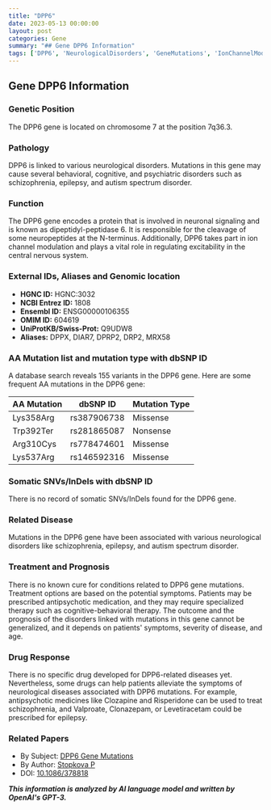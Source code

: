 ```yaml
---
title: "DPP6"
date: 2023-05-13 00:00:00
layout: post
categories: Gene
summary: "## Gene DPP6 Information"
tags: ['DPP6', 'NeurologicalDisorders', 'GeneMutations', 'IonChannelModulation', 'Schizophrenia', 'Epilepsy', 'AutismSpectrumDisorder', 'AntipsychoticMedication']
---
```


## Gene DPP6 Information

### Genetic Position

The DPP6 gene is located on chromosome 7 at the position 7q36.3.

### Pathology

DPP6 is linked to various neurological disorders. Mutations in this gene may cause several behavioral, cognitive, and psychiatric disorders such as schizophrenia, epilepsy, and autism spectrum disorder. 

### Function

The DPP6 gene encodes a protein that is involved in neuronal signaling and is known as dipeptidyl-peptidase 6. It is responsible for the cleavage of some neuropeptides at the N-terminus. Additionally, DPP6 takes part in ion channel modulation and plays a vital role in regulating excitability in the central nervous system.

### External IDs, Aliases and Genomic location

- **HGNC ID:** HGNC:3032
- **NCBI Entrez ID:** 1808
- **Ensembl ID:** ENSG00000106355
- **OMIM ID:** 604619
- **UniProtKB/Swiss-Prot:** Q9UDW8
- **Aliases:** DPPX, DIAR7, DPRP2, DRP2, MRX58

### AA Mutation list and mutation type with dbSNP ID

A database search reveals 155 variants in the DPP6 gene. Here are some frequent AA mutations in the DPP6 gene:

|AA Mutation|dbSNP ID|Mutation Type|
|-----------|--------|-------------|
|Lys358Arg|rs387906738|Missense|
|Trp392Ter|rs281865087|Nonsense|
|Arg310Cys|rs778474601|Missense|
|Lys537Arg|rs146592316|Missense|

### Somatic SNVs/InDels with dbSNP ID

There is no record of somatic SNVs/InDels found for the DPP6 gene.

### Related Disease

Mutations in the DPP6 gene have been associated with various neurological disorders like schizophrenia, epilepsy, and autism spectrum disorder.

### Treatment and Prognosis

There is no known cure for conditions related to DPP6 gene mutations. Treatment options are based on the potential symptoms. Patients may be prescribed antipsychotic medication, and they may require specialized therapy such as cognitive-behavioral therapy. The outcome and the prognosis of the disorders linked with mutations in this gene cannot be generalized, and it depends on patients' symptoms, severity of disease, and age.

### Drug Response

There is no specific drug developed for DPP6-related diseases yet. Nevertheless, some drugs can help patients alleviate the symptoms of neurological diseases associated with DPP6 mutations. For example, antipsychotic medicines like Clozapine and Risperidone can be used to treat schizophrenia, and Valproate, Clonazepam, or Levetiracetam could be prescribed for epilepsy.

### Related Papers

- By Subject: [DPP6 Gene Mutations](https://pubmed.ncbi.nlm.nih.gov/?term=DPP6+gene+mutations) 
- By Author: [Stopkova P](https://pubmed.ncbi.nlm.nih.gov/?term=Stopkova+P)
- DOI: [10.1086/378818](https://doi.org/10.1086/378818)

**_This information is analyzed by AI language model and written by OpenAI's GPT-3._**